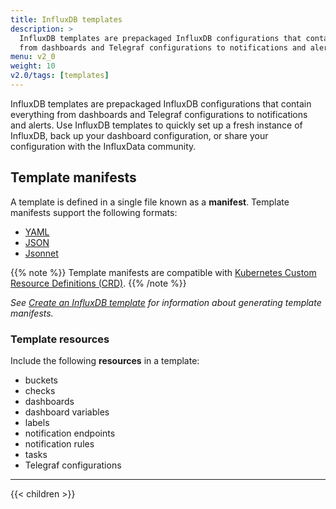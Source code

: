 ```yaml
---
title: InfluxDB templates
description: >
  InfluxDB templates are prepackaged InfluxDB configurations that contain everything
  from dashboards and Telegraf configurations to notifications and alerts.
menu: v2_0
weight: 10
v2.0/tags: [templates]
---
```


InfluxDB templates are prepackaged InfluxDB configurations that contain everything
from dashboards and Telegraf configurations to notifications and alerts.
Use InfluxDB templates to quickly set up a fresh instance of InfluxDB, back up your
dashboard configuration, or share your configuration with the InfluxData community.

## Template manifests
A template is defined in a single file known as a **manifest**.
Template manifests support the following formats:

- [YAML](https://yaml.org/)
- [JSON](https://www.json.org/)
- [Jsonnet](https://jsonnet.org/)

{{% note %}}
Template manifests are compatible with
[Kubernetes Custom Resource Definitions (CRD)](https://kubernetes.io/docs/tasks/access-kubernetes-api/custom-resources/custom-resource-definitions/).
{{% /note %}}

_See [Create an InfluxDB template](/v2.0/influx-templates/create/) for information about
generating template manifests._

### Template resources
Include the following **resources** in a template:

- buckets
- checks
- dashboards
- dashboard variables
- labels
- notification endpoints
- notification rules
- tasks
- Telegraf configurations

---

{{< children >}}
